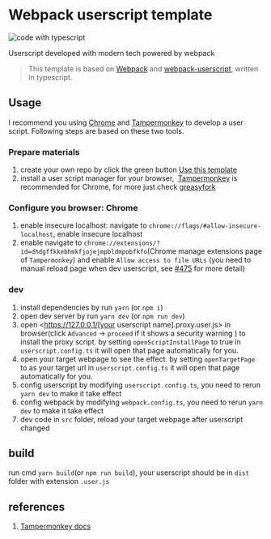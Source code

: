 # Webpack userscript template
![code with typescript](https://badges.frapsoft.com/typescript/code/typescript.svg?v=101)

Userscript developed with modern tech powered by webpack

> This template is based on [Webpack](https://github.com/webpack/webpack) and [webpack-userscript](https://github.com/momocow/webpack-userscript#readme), written in typescript.

## Usage

I recommend you using [Chrome](https://www.google.com/chrome/) and [Tampermonkey](https://chrome.google.com/webstore/detail/tampermonkey/dhdgffkkebhmkfjojejmpbldmpobfkfo) to develop a user script. Following steps are based on these two tools.

### Prepare materials
1. create your own repo by click the green button [Use this template](https://github.com/oe/webpack-userscript-template/generate)
2. install a user script manager for your browser,  [Tampermonkey](https://chrome.google.com/webstore/detail/tampermonkey/dhdgffkkebhmkfjojejmpbldmpobfkfo) is recommended for Chrome, for more just check [greasyfork](https://greasyfork.org/en#home-step-1)
 

### Configure you browser: Chrome

1. enable insecure localhost: navigate to `chrome://flags/#allow-insecure-localhost`, enable insecure localhost
2. enable navigate to `chrome://extensions/?id=dhdgffkkebhmkfjojejmpbldmpobfkfo`(Chrome manage extensions page of `Tampermonkey`) and enable `Allow access to file URLs` (you need to manual reload page when dev userscript, see [#475](https://github.com/Tampermonkey/tampermonkey/issues/475#issuecomment-348594785) for more detail)

### dev

1. install dependencies by run `yarn` (or `npm i`)
2. open dev server by run `yarn dev` (or `npm run dev`)
3. open <https://127.0.0.1/[your userscript name].proxy.user.js> in browser(click  `Advanced` -> `proceed` if it shows a security warning ) to install the proxy script. by setting `openScriptInstallPage` to true in `userscript.config.ts` it will open that page automatically for you.
4. open your target webpage to see the effect. by setting `openTargetPage` to as your target url in `userscript.config.ts` it will open that page automatically for you.
5. config userscript by modifying `userscript.config.ts`, you need to rerun `yarn dev` to make it take effect
6. config webpack by modifying `webpack.config.ts`, you need to rerun `yarn dev` to make it take effect
7. dev code in `src` folder, reload your target webpage after userscript changed

## build

run cmd `yarn build`(or `npm run build`), your userscript should be in `dist` folder with extension `.user.js`

## references
1. [Tampermonkey docs](https://www.tampermonkey.net/documentation.php)